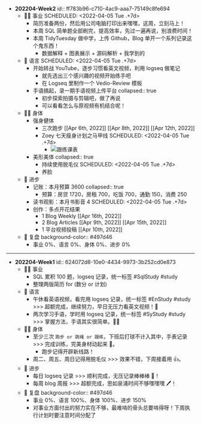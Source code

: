- **202204-Week2**
  id:: ff783b96-c710-4ac9-aaa7-75149c8fe694
	- 👨‍🔧 事业
	  SCHEDULED: <2022-04-05 Tue .+7d>
		- 简历准备两份，然后用公司电脑打印出来嘿嘿，这周，立刻马上！
		- 本周 SQL 简单题全部刷完，提高效率，先过一遍再说，别浪费时间！
		- 本周 TidyTuesday 做中学，上传 Github，Blog 单开一个系列记录这个鬼东西！
			- 数据解释 + 图表展示 + 源码解析 + 我学到的
	- 🧿 语言
	  SCHEDULED: <2022-04-05 Tue .+7d>
		- 开始转战 YouTube，逐步习惯看英文视频，利用 logseq 做笔记
			- 就先选出三个感兴趣的视频开始练手吧
			- 在 Logseq 里制作一个 Vedio-Review 模板
		- 手语搞起，录一期手语视频上传平台
		  collapsed:: true
			- 初步探索拍摄与剪辑吧，做了再说
			- 可以看看怎么与原视频有机结合呢！
	- 🤸‍♂️ 身体
		- 强身健体
			- 三次跑步 [[Apr 6th, 2022]] [[Apr 8th, 2022]] [[Apr 12th, 2022]]
			- Zoey 七天瘦身计划之马甲线
			  SCHEDULED: <2022-04-05 Tue .+7d>
				- ![跟练课表](https://image-host-1255524710.cos.ap-beijing.myqcloud.com/img/5d1eb431ly1golx0s6wauj20u047kx6q.jpg)
		- 美形美体
		  collapsed:: true
			- 持续使用脱毛仪
			  SCHEDULED: <2022-04-05 Tue .+7d>
			- 养脸
	- 🎈 进步
		- 记账：本月预算 3600
		  collapsed:: true
			- 预算：房贷 1720，房租 700，吃饭 700，通勤 150，消费 250
		- 读书观影：本月书影音 4
		  SCHEDULED: <2022-04-05 Tue .+7d>
		- 创作：多点开花结果
			- 1 Blog Weekly [[Apr 16th, 2022]]
			- 2 Blog Articles [[Apr 9th, 2022]] [[Apr 15th, 2022]]
			- 1 平台视频投稿 [[Apr 10th, 2022]]
	- 🍳 复盘
	  background-color:: #497d46
		- 事业 0%、语言 0%、身体 0%、进步 0%
- ---
- **202204-Week1**
  id:: 624072d8-10e0-4434-9973-3b252cd0e873
	- 👨‍🔧 事业
		- SQL 累积 100 题，logseq 记录，统一标签 #SqlStudy #study
		- 整理两版简历 for (数分 or 计划)
	- 🧿 语言
		- 午休看英语视频，看完用 logseq 记录，统一标签 #EnStudy #study >>> 超额完成，继续努力，早日无压力看英文视频！👀
		- 两次学习手语，学时用 logseq 记录，统一标签 #SyStudy #study >>> 掌握方法，手语其实很简单。🙆‍♂️
	- 🤸‍♂️ 身体
		- 至少三次 `跑步 or 跳绳 or 跟练`，下班后打球不计入其中，手表记录 >>> 完成训练，完美身材动起来 🏃‍。
			- 跑步记得开辟新线路！
		- 周二、周五、周日记得用脱毛仪 >>> 效果不错，下周接着用 👍。
	- 🎈 进步
		- 每日 logseq 记录 >>> 顺利完成，无压记录棒棒棒 📃！
		- 每周 blog 周报 >>> 超额完成，思如泉涌时间不够嘿嘿嘿 🖊！
	- 🍳 复盘
	  background-color:: #497d46
		- 事业 0%、语言 100%、身体 100%、进步 150%
		- 对事业方面付出的努力实在不够，最难啃的骨头总要啃得呀！下周执行计划时要注意时间分配了